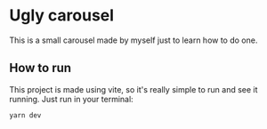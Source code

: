 # Ugly carousel

This is a small carousel made by myself just to learn how to do one. 

## How to run
This project is made using vite, so it's really simple to run and see it running. Just run in your terminal:

```npm
yarn dev
```